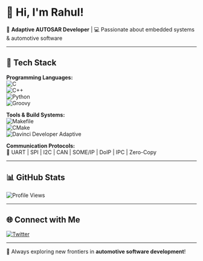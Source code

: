 # 👋 Hi, I'm Rahul!  

🚗 **Adaptive AUTOSAR Developer** | 💻 Passionate about embedded systems & automotive software  

---

## 🔧 Tech Stack  

**Programming Languages:**  
![C](https://img.shields.io/badge/-C-00599C?style=flat&logo=c&logoColor=white)  
![C++](https://img.shields.io/badge/-C++-00599C?style=flat&logo=c%2B%2B&logoColor=white)  
![Python](https://img.shields.io/badge/-Python-3776AB?style=flat&logo=python&logoColor=white)  
![Groovy](https://img.shields.io/badge/-Groovy-4298B8?style=flat&logo=apache-groovy&logoColor=white)  

**Tools & Build Systems:**  
![Makefile](https://img.shields.io/badge/-Makefile-064F8C?style=flat)  
![CMake](https://img.shields.io/badge/-CMake-064F8C?style=flat&logo=cmake&logoColor=white)  
![Davinci Developer Adaptive](https://img.shields.io/badge/-Davinci_Developer_Adaptive-007ACC?style=flat)  

**Communication Protocols:**  
🛜 UART | SPI | I2C | CAN | SOME/IP | DoIP | IPC | Zero-Copy  

---

## 📊 GitHub Stats  

![Profile Views](https://komarev.com/ghpvc/?username=AllureRahul&color=blue&style=flat-square)

---

## 🌐 Connect with Me  

[![Twitter](https://img.shields.io/badge/Twitter-1DA1F2?style=flat&logo=twitter&logoColor=white)](https://x.com/AllureRahul)  

---

🚀 Always exploring new frontiers in **automotive software development**!

